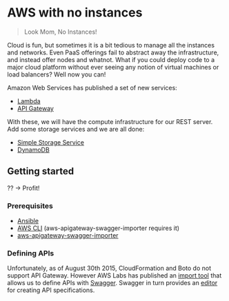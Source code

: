 # AWS with no instances

> Look Mom, No Instances!

Cloud is fun, but sometimes it is a bit tedious to manage all the instances and networks. Even PaaS offerings fail to abstract away the infrastructure, and instead offer nodes and whatnot. What if you could deploy code to a major cloud platform without ever seeing any notion of virtual machines or load balancers? Well now you can!

Amazon Web Services has published a set of new services:

- [Lambda](http://aws.amazon.com/lambda/)
- [API Gateway](http://aws.amazon.com/api-gateway/)

With these, we will have the compute infrastructure for our REST server. Add some storage services and we are all done:

- [Simple Storage Service](http://aws.amazon.com/s3/)
- [DynamoDB](http://aws.amazon.com/dynamodb/)

## Getting started

?? -> Profit!

### Prerequisites

- [Ansible](https://github.com/ansible/ansible)
- [AWS CLI](https://github.com/aws/aws-cli) (aws-apigateway-swagger-importer requires it)
- [aws-apigateway-swagger-importer](https://github.com/awslabs/aws-apigateway-swagger-importer)

### Defining APIs

Unfortunately, as of August 30th 2015, CloudFormation and Boto do not support API Gateway. However AWS Labs has published an [import tool](https://github.com/awslabs/aws-apigateway-swagger-importer) that allows us to define APIs with [Swagger](http://swagger.io/). Swagger in turn provides an [editor](http://editor.swagger.io/#/) for creating API specifications.
